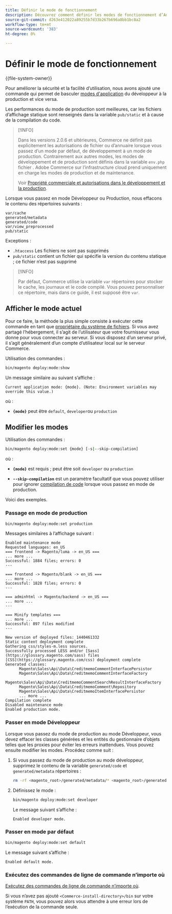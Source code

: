 ```yaml
---
title: Définir le mode de fonctionnement
description: Découvrez comment définir les modes de fonctionnement d’Adobe Commerce.
source-git-commit: d263e412022a89255b7d33b267b696a8bb1bc8a2
workflow-type: tm+mt
source-wordcount: '383'
ht-degree: 0%

---
```



# Définir le mode de fonctionnement

{{file-system-owner}}

Pour améliorer la sécurité et la facilité d’utilisation, nous avons ajouté une commande qui permet de basculer [modes d&#39;application](../bootstrap/application-modes.md) du développeur à la production et vice versa.

Les performances du mode de production sont meilleures, car les fichiers d’affichage statique sont renseignés dans la variable `pub/static` et à cause de la compilation du code.

>[!INFO]
>
>Dans les versions 2.0.6 et ultérieures, Commerce ne définit pas explicitement les autorisations de fichier ou d’annuaire lorsque vous passez d’un mode par défaut, de développement à un mode de production. Contrairement aux autres modes, les modes de développement et de production sont définis dans la variable `env.php` fichier . Adobe Commerce sur l’infrastructure cloud prend uniquement en charge les modes de production et de maintenance.
>
>Voir [Propriété commerciale et autorisations dans le développement et la production](../deployment/file-system-permissions.md).

Lorsque vous passez en mode Développeur ou Production, nous effacons le contenu des répertoires suivants :

```terminal
var/cache
generated/metadata
generated/code
var/view_preprocessed
pub/static
```

Exceptions :

- `.htaccess` Les fichiers ne sont pas supprimés
- `pub/static` contient un fichier qui spécifie la version du contenu statique ; ce fichier n’est pas supprimé

>[!INFO]
>
>Par défaut, Commerce utilise la variable `var` répertoires pour stocker le cache, les journaux et le code compilé. Vous pouvez personnaliser ce répertoire, mais dans ce guide, il est supposé être `var`.

## Afficher le mode actuel

Pour ce faire, la méthode la plus simple consiste à exécuter cette commande en tant que [propriétaire du système de fichiers](../../installation/prerequisites/file-system/overview.md). Si vous avez partagé l’hébergement, il s’agit de l’utilisateur que votre fournisseur vous donne pour vous connecter au serveur. Si vous disposez d’un serveur privé, il s’agit généralement d’un compte d’utilisateur local sur le serveur Commerce.

Utilisation des commandes :

```bash
bin/magento deploy:mode:show
```

Un message similaire au suivant s’affiche :

```terminal
Current application mode: {mode}. (Note: Environment variables may override this value.)
```

où :

- **`{mode}`** peut être `default`, `developer`ou `production`

## Modifier les modes

Utilisation des commandes :

```bash
bin/magento deploy:mode:set {mode} [-s|--skip-compilation]
```

où :

- **`{mode}`** est requis ; peut être soit `developer` ou `production`

- **`--skip-compilation`** est un paramètre facultatif que vous pouvez utiliser pour ignorer [compilation de code](../cli/code-compiler.md) lorsque vous passez en mode de production.

Voici des exemples.

### Passage en mode de production

```bash
bin/magento deploy:mode:set production
```

Messages similaires à l’affichage suivant :

```terminal
Enabled maintenance mode
Requested languages: en_US
=== frontend -> Magento/luma -> en_US ===
... more ...
Successful: 1884 files; errors: 0
---

=== frontend -> Magento/blank -> en_US ===
... more ...
Successful: 1828 files; errors: 0
---

=== adminhtml -> Magento/backend -> en_US ===
... more ...
---

=== Minify templates ===
... more ...
Successful: 897 files modified
---

New version of deployed files: 1440461332
Static content deployment complete
Gathering css/styles-m.less sources.
Successfully processed LESS and/or [Sass](https://glossary.magento.com/sass) files
[CSS](https://glossary.magento.com/css) deployment complete
Generated classes:
      Magento\Sales\Api\Data\CreditmemoCommentInterfacePersistor
      Magento\Sales\Api\Data\CreditmemoCommentInterfaceFactory
      Magento\Sales\Api\Data\CreditmemoCommentSearchResultInterfaceFactory
      Magento\Sales\Api\Data\CreditmemoComment\Repository
      Magento\Sales\Api\Data\CreditmemoItemInterfacePersistor
      ... more ...
Compilation complete
Disabled maintenance mode
Enabled production mode.
```

### Passer en mode Développeur

Lorsque vous passez du mode de production au mode Développeur, vous devez effacer les classes générées et les entités du gestionnaire d’objets telles que les proxies pour éviter les erreurs inattendues. Vous pouvez ensuite modifier les modes. Procédez comme suit :

1. Si vous passez du mode de production au mode développeur, supprimez le contenu de la variable `generated/code` et `generated/metadata` répertoires :

   ```bash
   rm -rf <magento_root>/generated/metadata/* <magento_root>/generated/code/*
   ```

1. Définissez le mode :

   ```bash
   bin/magento deploy:mode:set developer
   ```

   Le message suivant s’affiche :

   ```terminal
   Enabled developer mode.
   ```

### Passer en mode par défaut

```bash
bin/magento deploy:mode:set default
```

Le message suivant s’affiche :

```terminal
Enabled default mode.
```

### Exécutez des commandes de ligne de commande n’importe où

[Exécutez des commandes de ligne de commande n’importe où](../cli/config-cli.md#config-install-cli-first).

Si vous n’avez pas ajouté `<Commerce-install-directory>/bin` sur votre système `PATH`, vous pouvez alors vous attendre à une erreur lors de l’exécution de la commande seule.
